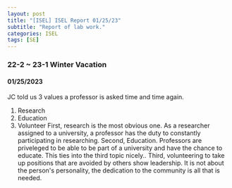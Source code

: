 ```yaml
---
layout: post
title: "[ISEL] ISEL Report 01/25/23"
subtitle: "Report of lab work."
categories: ISEL
tags: [SE]
---
```


### 22-2 ~ 23-1 Winter Vacation
#### 01/25/2023
JC told us 3 values a professor is asked time and time again.
1. Research
2. Education
3. Volunteer
First, research is the most obvious one. As a researcher assigned to a university, a professor has the duty to constantly participating in researching.
Second, Education. Professors are priveleged to be able to be part of a university and have the chance to educate. This ties into the third topic nicely..
Third, volunteering to take up positions that are avoided by others show leadership. It is not about the person's personality, the dedication to the community is all that is needed.